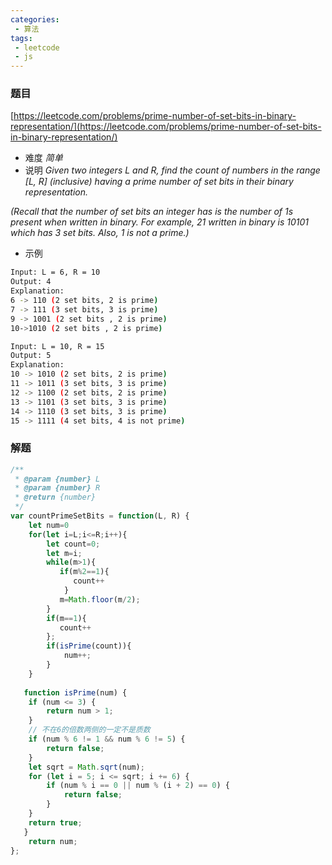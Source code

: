 ```yaml
---
categories:
 - 算法
tags:
 - leetcode
 - js
---
```


### 题目 
 [https://leetcode.com/problems/prime-number-of-set-bits-in-binary-representation/](https://leetcode.com/problems/prime-number-of-set-bits-in-binary-representation/)

 - 难度
 *简单*
 - 说明
*Given two integers L and R, find the count of numbers in the range [L, R] (inclusive) having a prime number of set bits in their binary representation.*

*(Recall that the number of set bits an integer has is the number of 1s present when written in binary. For example, 21 written in binary is 10101 which has 3 set bits. Also, 1 is not a prime.)*

 - 示例

``` bash
Input: L = 6, R = 10
Output: 4
Explanation:
6 -> 110 (2 set bits, 2 is prime)
7 -> 111 (3 set bits, 3 is prime)
9 -> 1001 (2 set bits , 2 is prime)
10->1010 (2 set bits , 2 is prime)
 ```

``` bash
Input: L = 10, R = 15
Output: 5
Explanation:
10 -> 1010 (2 set bits, 2 is prime)
11 -> 1011 (3 set bits, 3 is prime)
12 -> 1100 (2 set bits, 2 is prime)
13 -> 1101 (3 set bits, 3 is prime)
14 -> 1110 (3 set bits, 3 is prime)
15 -> 1111 (4 set bits, 4 is not prime)
 ```
### 解题

``` js
/**
 * @param {number} L
 * @param {number} R
 * @return {number}
 */
var countPrimeSetBits = function(L, R) {
    let num=0
    for(let i=L;i<=R;i++){
        let count=0;
        let m=i;
        while(m>1){
           if(m%2==1){
              count++
            } 
           m=Math.floor(m/2); 
        }
        if(m==1){
           count++
        };
        if(isPrime(count)){
            num++; 
        }
    }
    
   function isPrime(num) {
    if (num <= 3) {
        return num > 1;
    }
    // 不在6的倍数两侧的一定不是质数
    if (num % 6 != 1 && num % 6 != 5) {
        return false;
    }
    let sqrt = Math.sqrt(num);
    for (let i = 5; i <= sqrt; i += 6) {
        if (num % i == 0 || num % (i + 2) == 0) {
            return false;
        }
    }
    return true;
   }
    return num;
};
```
